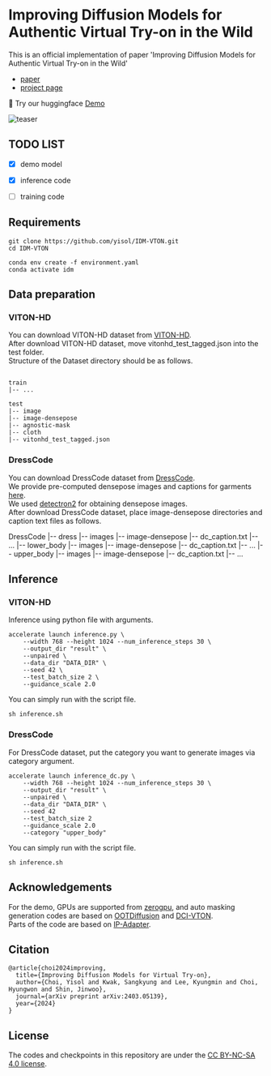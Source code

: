 # Improving Diffusion Models for Authentic Virtual Try-on in the Wild
This is an official implementation of paper 'Improving Diffusion Models for Authentic Virtual Try-on in the Wild'
- [paper](https://arxiv.org/abs/2403.05139) 
- [project page](https://idm-vton.github.io/) 

🤗 Try our huggingface [Demo](https://huggingface.co/spaces/yisol/IDM-VTON)

![teaser](assets/teaser.png)&nbsp;


## TODO LIST


- [x] demo model
- [x] inference code
- [ ] training code



## Requirements

```
git clone https://github.com/yisol/IDM-VTON.git
cd IDM-VTON

conda env create -f environment.yaml
conda activate idm
```

## Data preparation

### VITON-HD
You can download VITON-HD dataset from [VITON-HD](https://github.com/shadow2496/VITON-HD).  
After download VITON-HD dataset, move vitonhd_test_tagged.json into the test folder.  
Structure of the Dataset directory should be as follows.

```

train
|-- ...

test
|-- image
|-- image-densepose
|-- agnostic-mask
|-- cloth
|-- vitonhd_test_tagged.json

```

### DressCode
You can download DressCode dataset from [DressCode](https://github.com/aimagelab/dress-code).  
We provide pre-computed densepose images and captions for garments [here](https://kaistackr-my.sharepoint.com/:u:/g/personal/cpis7_kaist_ac_kr/EaIPRG-aiRRIopz9i002FOwBDa-0-BHUKVZ7Ia5yAVVG3A?e=YxkAip).  
We used [detectron2](https://github.com/facebookresearch/detectron2) for obtaining densepose images.  
After download DressCode dataset, place image-densepose directories and caption text files as follows.  

DressCode
|-- dress
    |-- images
    |-- image-densepose
    |-- dc_caption.txt
    |-- ...
|-- lower_body
    |-- images
    |-- image-densepose
    |-- dc_caption.txt
    |-- ...
|-- upper_body
    |-- images
    |-- image-densepose
    |-- dc_caption.txt
    |-- ...


## Inference


### VITON-HD

Inference using python file with arguments.

```
accelerate launch inference.py \
    --width 768 --height 1024 --num_inference_steps 30 \
    --output_dir "result" \
    --unpaired \
    --data_dir "DATA_DIR" \
    --seed 42 \
    --test_batch_size 2 \
    --guidance_scale 2.0
```

You can simply run with the script file.

```
sh inference.sh
```

### DressCode

For DressCode dataset, put the category you want to generate images via category argument.
```
accelerate launch inference_dc.py \
    --width 768 --height 1024 --num_inference_steps 30 \
    --output_dir "result" \
    --unpaired \
    --data_dir "DATA_DIR" \
    --seed 42 
    --test_batch_size 2
    --guidance_scale 2.0
    --category "upper_body" 
```

You can simply run with the script file.
```
sh inference.sh
```


## Acknowledgements

For the demo, GPUs are supported from [zerogpu](https://huggingface.co/zero-gpu-explorers), and auto masking generation codes are based on [OOTDiffusion](https://github.com/levihsu/OOTDiffusion) and [DCI-VTON](https://github.com/bcmi/DCI-VTON-Virtual-Try-On).  
Parts of the code are based on [IP-Adapter](https://github.com/tencent-ailab/IP-Adapter).



## Citation
```
@article{choi2024improving,
  title={Improving Diffusion Models for Virtual Try-on},
  author={Choi, Yisol and Kwak, Sangkyung and Lee, Kyungmin and Choi, Hyungwon and Shin, Jinwoo},
  journal={arXiv preprint arXiv:2403.05139},
  year={2024}
}
```

## License
The codes and checkpoints in this repository are under the [CC BY-NC-SA 4.0 license](https://creativecommons.org/licenses/by-nc-sa/4.0/legalcode).



